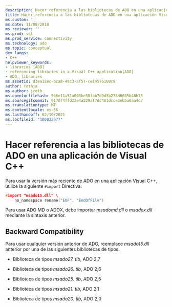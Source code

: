 ```yaml
---
description: Hacer referencia a las bibliotecas de ADO en una aplicación de Visual C++
title: Hacer referencia a las bibliotecas de ADO en una aplicación Visual C++ | Microsoft Docs
ms.custom: ''
ms.date: 11/08/2018
ms.reviewer: ''
ms.prod: sql
ms.prod_service: connectivity
ms.technology: ado
ms.topic: conceptual
dev_langs:
- C++
helpviewer_keywords:
- libraries [ADO]
- referencing libraries in a Visual C++ application[ADO]
- ADO, libraries
ms.assetid: d3ea12ec-bca8-48c3-af57-ce14576108c9
author: rothja
ms.author: jroth
ms.openlocfilehash: 596e11a51a093be30fab7d9d3b273d6605b48b75
ms.sourcegitcommit: 917df4ffd22e4a229af7dc481dcce3ebba0aa4d7
ms.translationtype: MT
ms.contentlocale: es-ES
ms.lasthandoff: 02/10/2021
ms.locfileid: "100032077"
---
```

# <a name="referencing-the-ado-libraries-in-a-visual-c-application"></a>Hacer referencia a las bibliotecas de ADO en una aplicación de Visual C++
Para usar la versión más reciente de ADO en una aplicación Visual C++, utilice la siguiente `#import` Directiva:  
  
```cpp
#import "msado15.dll" \  
    no_namespace rename("EOF", "EndOfFile")  
```  
  
 Para usar ADO MD o ADOX, debe importar *msadomd.dll* o *msadox.dll* mediante la sintaxis anterior.  
  
## <a name="backward-compatibility"></a>Backward Compatibility  
 Para usar cualquier versión anterior de ADO, reemplace *msado15.dll* anterior por una de las siguientes bibliotecas de tipos.  
  
-   Biblioteca de tipos *msado27. tlb*, ADO 2,7  
  
-   Biblioteca de tipos *msado26. tlb*, ADO 2,6  
  
-   Biblioteca de tipos *msado25. tlb*, ADO 2,5  
  
-   Biblioteca de tipos *msado21. tlb*, ADO 2,1  
  
-   Biblioteca de tipos *msado20. tlb*, ADO 2,0
